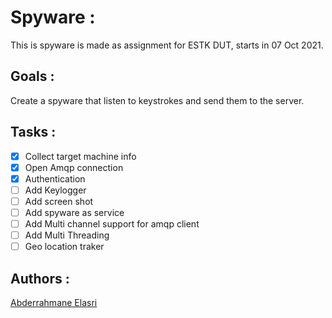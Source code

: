 # Spyware :

This is spyware is made as assignment for ESTK DUT, starts in 07 Oct 2021.

## Goals :

Create a spyware that listen to keystrokes and send them to the server.

## Tasks :

- [x] Collect target machine info
- [x] Open Amqp connection
- [x] Authentication
- [ ] Add Keylogger
- [ ] Add screen shot
- [ ] Add spyware as service
- [ ] Add Multi channel support for amqp client
- [ ] Add Multi Threading
- [ ] Geo location traker

## Authors :

[Abderrahmane Elasri](https://github.com/Abderrahman-byte)
